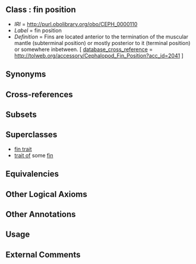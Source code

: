 
## Class : fin position

 * *IRI* = http://purl.obolibrary.org/obo/CEPH_0000110
 * *Label* = fin position
 * *Definition* = Fins are located anterior to the termination of the muscular mantle (subterminal position) or mostly posterior to it (terminal position) or somewhere inbetween.  [ [database_cross_reference](../../ef/oboInOwl#hasDbXref.md) = http://tolweb.org/accessory/Cephalopod_Fin_Position?acc_id=2041 ]

## Synonyms


## Cross-references


## Subsets


## Superclasses

 * [fin trait](../../CEPH/63/CEPH_0001063.md)
 * [trait of](../../ceph#trait/of/ceph#trait_of.md) some [fin](../../CEPH/12/CEPH_0000112.md)

## Equivalencies


## Other Logical Axioms


## Other Annotations


## Usage


## External Comments

